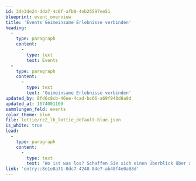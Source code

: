 ```yaml
---
id: 3de3de24-dda7-4c6f-afb0-4eb25597ee51
blueprint: event_overview
title: 'Events Geimeinsame Erlebnisse verbinden'
heading:
  -
    type: paragraph
    content:
      -
        type: text
        text: Events
  -
    type: paragraph
    content:
      -
        type: text
        text: 'Geimeinsame Erlebnisse verbinden'
updated_by: 8fd6c8cb-46ee-4cad-bc66-a69f940d8a9d
updated_at: 1674001169
sammlungen_feld: events
color_theme: blue
file: lottie/rz2_lh_lottie_default-blue.json
is_white: true
lead:
  -
    type: paragraph
    content:
      -
        type: text
        text: 'Wo ist was los? Schaffen Sie sich einen Überblick über anstehende Veranstaltungen.'
link: 'entry::8e1e8a71-0dc7-4248-84e7-ab40f4e0a88d'
---
```

